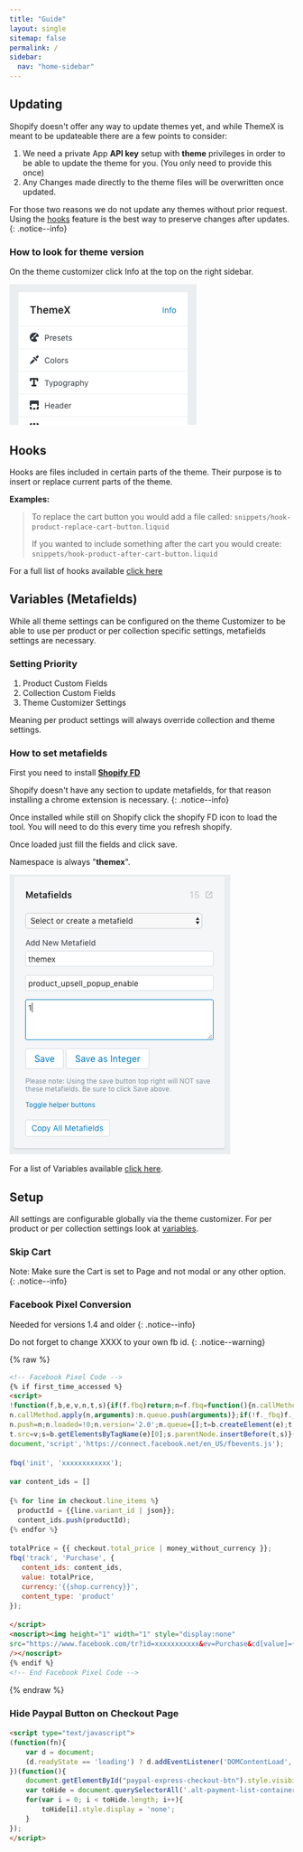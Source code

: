 ```yaml
---
title: "Guide"
layout: single
sitemap: false
permalink: /
sidebar:
  nav: "home-sidebar"
---
```

## Updating

Shopify doesn't offer any way to update themes yet, and while ThemeX is meant to be updateable there are a few points to consider:

1. We need a private App **API key** setup with **theme** privileges in order to be able to update the theme for you. (You only need to provide this once)
2. Any Changes made directly to the theme files will be overwritten once updated.

For those two reasons we do not update any themes without prior request. 
Using the [hooks](#hooks) feature is the best way to preserve changes after updates.
{: .notice--info}


### How to look for theme version

On the theme customizer click Info at the top on the right sidebar.

![ThemeX Version](images/themex-version.png)




## Hooks

Hooks are files included in certain parts of the theme. Their purpose is to insert or replace current parts of the theme.

**Examples:**

> To replace the cart button you would add a file called:
> `snippets/hook-product-replace-cart-button.liquid`
>
> If you wanted to include something after the cart you would create:
> `snippets/hook-product-after-cart-button.liquid`

For a full list of hooks available [click here](/ThemeX/hooks)

## Variables (Metafields)

While all theme settings can be configured on the theme Customizer to be able to use per product or per collection specific settings, metafields settings are necessary.

### Setting Priority

1. Product Custom Fields
2. Collection Custom Fields
3. Theme Customizer Settings

Meaning per product settings will always override collection and theme settings.

### How to set metafields

First you need to install **[Shopify FD](https://chrome.google.com/webstore/detail/shopifyfd-dashboard-tool/lffljkleilfpjlmcdnoaghhcbnemelge?hl=en)**

Shopify doesn't have any section to update metafields, for that reason installing a chrome extension is necessary.
{: .notice--info}

Once installed while still on Shopify click the shopify FD icon to load the tool. You will need to do this every time you refresh shopify.

Once loaded just fill the fields and click save.

Namespace is always "**themex**".

![Shopify FD MetaField Creation](images/shopifyfd-metafields.png)

For a list of Variables available [click here](/ThemeX/variables).

## Setup

All settings are configurable globally via the theme customizer. For per product or per collection settings look at [variables](#variables-metadata).


### Skip Cart

Note: Make sure the Cart is set to Page and not modal or any other option. 
{: .notice--info}


### Facebook Pixel Conversion

Needed for versions 1.4 and older
{: .notice--info}

Do not forget to change XXXX to your own fb id.
{: .notice--warning}

{% raw %}
```html
<!-- Facebook Pixel Code -->
{% if first_time_accessed %}
<script>
!function(f,b,e,v,n,t,s){if(f.fbq)return;n=f.fbq=function(){n.callMethod?
n.callMethod.apply(n,arguments):n.queue.push(arguments)};if(!f._fbq)f._fbq=n;
n.push=n;n.loaded=!0;n.version='2.0';n.queue=[];t=b.createElement(e);t.async=!0;
t.src=v;s=b.getElementsByTagName(e)[0];s.parentNode.insertBefore(t,s)}(window,
document,'script','https://connect.facebook.net/en_US/fbevents.js');

fbq('init', 'xxxxxxxxxxxx');

var content_ids = []

{% for line in checkout.line_items %}
  productId = {{line.variant_id | json}};
  content_ids.push(productId);
{% endfor %}

totalPrice = {{ checkout.total_price | money_without_currency }};
fbq('track', 'Purchase', {
   content_ids: content_ids,
   value: totalPrice,
   currency:'{{shop.currency}}',
   content_type: 'product'
});

</script>
<noscript><img height="1" width="1" style="display:none"
src="https://www.facebook.com/tr?id=xxxxxxxxxxx&ev=Purchase&cd[value]={{ checkout.total_price | money_without_currency }}&noscript=1"
/></noscript>
{% endif %}
<!-- End Facebook Pixel Code -->
```
{% endraw %}

### Hide Paypal Button on Checkout Page
```html
<script type="text/javascript">
(function(fn){
    var d = document;
    (d.readyState == 'loading') ? d.addEventListener('DOMContentLoad', fn) : fn();
})(function(){
    document.getElementById("paypal-express-checkout-btn").style.visibility = "hidden";
    var toHide = document.querySelectorAll('.alt-payment-list-container, .alternative-payment-separator');
    for(var i = 0; i < toHide.length; i++){
        toHide[i].style.display = 'none';
    }
});
</script>
```








